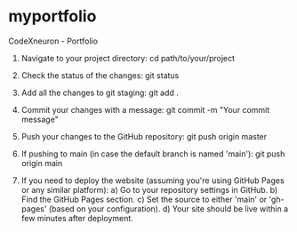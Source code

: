 # myportfolio
CodeXneuron - Portfolio
1. Navigate to your project directory:
cd path/to/your/project

2. Check the status of the changes:
git status

3. Add all the changes to git staging:
git add .

4. Commit your changes with a message:
git commit -m "Your commit message"

5. Push your changes to the GitHub repository:
git push origin master

6. If pushing to main (in case the default branch is named 'main'):
git push origin main

7. If you need to deploy the website (assuming you're using GitHub Pages or any similar platform):
a) Go to your repository settings in GitHub.
b) Find the GitHub Pages section.
c) Set the source to either 'main' or 'gh-pages' (based on your configuration).
d) Your site should be live within a few minutes after deployment.
